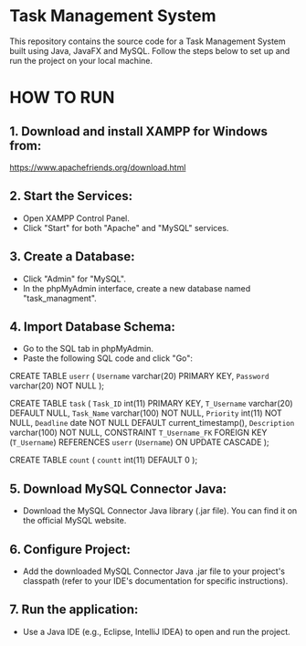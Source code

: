 # Task Management System
This repository contains the source code for a Task Management System built using Java, JavaFX and MySQL. Follow the steps below to set up and run the project on your local machine.

# HOW TO RUN

## 1. Download and install XAMPP for Windows from: 
https://www.apachefriends.org/download.html

## 2. Start the Services:
- Open XAMPP Control Panel.
- Click "Start" for both "Apache" and "MySQL" services.

## 3. Create a Database:

- Click "Admin" for "MySQL".
- In the phpMyAdmin interface, create a new database named "task_managment".

## 4. Import Database Schema:

- Go to the SQL tab in phpMyAdmin.
- Paste the following SQL code and click "Go":

CREATE TABLE `userr` (
  `Username` varchar(20) PRIMARY KEY,
  `Password` varchar(20) NOT NULL
);

CREATE TABLE `task` (
  `Task_ID` int(11) PRIMARY KEY,
  `T_Username` varchar(20) DEFAULT NULL,
  `Task_Name` varchar(100) NOT NULL,
  `Priority` int(11) NOT NULL,
  `Deadline` date NOT NULL DEFAULT current_timestamp(),
  `Description` varchar(100) NOT NULL,
  CONSTRAINT `T_Username_FK` FOREIGN KEY (`T_Username`) REFERENCES `userr` (`Username`) ON UPDATE CASCADE
);

CREATE TABLE `count` (
  `countt` int(11) DEFAULT 0
);

## 5. Download MySQL Connector Java:
- Download the MySQL Connector Java library (.jar file). You can find it on the official MySQL website.

## 6. Configure Project:
- Add the downloaded MySQL Connector Java .jar file to your project's classpath (refer to your IDE's documentation for specific instructions).

## 7. Run the application:
- Use a Java IDE (e.g., Eclipse, IntelliJ IDEA) to open and run the project.


